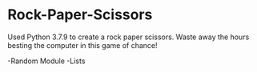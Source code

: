 # Rock-Paper-Scissors
Used Python 3.7.9 to create a rock paper scissors. Waste away the hours besting the computer in this game of chance!

-Random Module
-Lists
